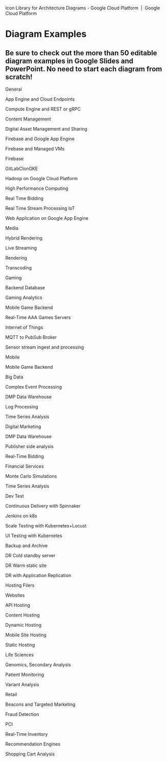 Icon Library for Architecture Diagrams - Google Cloud Platform  |  Google Cloud Platform

#  Diagram Examples

##  Be sure to check out the more than 50 editable diagram examples in Google Slides and PowerPoint. No need to start each diagram from scratch!

General

App Engine and Cloud Endpoints

Compute Engine and REST or gRPC

Content Management

Digital Asset Management and Sharing

Firebase and Google App Engine

Firebase and Managed VMs

Firebase

GitLabCIonGKE

Hadoop on Google Cloud Platform

High Performance Computing

Real Time Bidding

Real Time Stream Processing IoT

Web Application on Google App Engine

Media

Hybrid Rendering

Live Streaming

Rendering

Transcoding

Gaming

Backend Database

Gaming Analytics

Mobile Game Backend

Real-Time AAA Games Servers

Internet of Things

MQTT to PubSub Broker

Sensor stream ingest and processing

Mobile

Mobile Game Backend

Big Data

Complex Event Processing

DMP Data Warehouse

Log Processing

Time Series Analysis

Digital Marketing

DMP Data Warehouse

Publisher side analysis

Real-Time Bidding

Financial Services

Monte Carlo Simulations

Time Series Analysis

Dev Test

Continuous Delivery with Spinnaker

Jenkins on k8s

Scale Testing with Kubernetes+Locust

UI Testing with Kubernetes

Backup and Archive

DR Cold standby server

DR Warm static site

DR with Application Replication

Hosting Filers

Websites

API Hosting

Content Hosting

Dynamic Hosting

Mobile Site Hosting

Static Hosting

Life Sciences

Genomics, Secondary Analysis

Patient Monitoring

Variant Analysis

Retail

Beacons and Targeted Marketing

Fraud Detection

PCI

Real-Time Inventory

Recommendation Engines

Shopping Cart Analysis